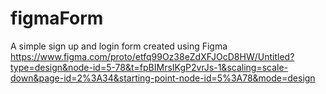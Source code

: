 # figmaForm
A simple sign up and login form created using Figma
https://www.figma.com/proto/etfq99Oz38eZdXFJOcD8HW/Untitled?type=design&node-id=5-78&t=fpBIMrsIKgP2vrJs-1&scaling=scale-down&page-id=2%3A34&starting-point-node-id=5%3A78&mode=design
